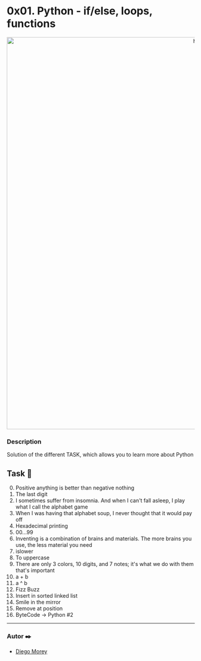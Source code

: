 # 0x01. Python - if/else, loops, functions
<p align="center">
  <img src="https://s3.amazonaws.com/intranet-projects-files/holbertonschool-higher-level_programming+/233/code.png" width="1050" title="hover text">
</p>

### Description
Solution of the different TASK, which allows you to learn more about Python

## Task 📄
0. Positive anything is better than negative nothing
1. The last digit
2. I sometimes suffer from insomnia. And when I can't fall asleep, I play what I call the alphabet game
3. When I was having that alphabet soup, I never thought that it would pay off
4. Hexadecimal printing
5. 00...99
6. Inventing is a combination of brains and materials. The more brains you use, the less material you need 
7. islower
8. To uppercase
9. There are only 3 colors, 10 digits, and 7 notes; it's what we do with them that's important
10. a + b
11. a ^ b
12. Fizz Buzz
13. Insert in sorted linked list
14. Smile in the mirror
15. Remove at position
16. ByteCode -> Python #2

***

### Autor ✒️
* [Diego Morey](https://github.com/DAlons27)